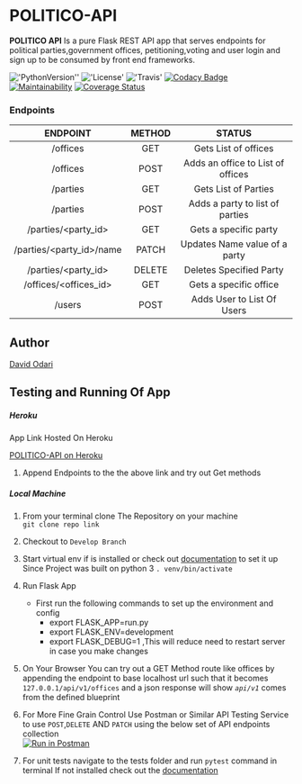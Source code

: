 # POLITICO-API
**POLITICO API** Is a pure Flask REST API app that serves endpoints for political parties,government offices,
petitioning,voting and user login and sign up to be consumed by front end frameworks.

!['PythonVersion''](https://img.shields.io/badge/python-3.6.7-yellow.svg)
!['License'](https://img.shields.io/badge/License-MIT-green.svg)
!['Travis'](https://travis-ci.org/Davidodari/POLITICO-API.svg?branch=develop)
[![Codacy Badge](https://api.codacy.com/project/badge/Grade/3d4db0349f554fdfa87359e1eee2cd06)](https://app.codacy.com/app/Davidodari/POLITICO-API?utm_source=github.com&utm_medium=referral&utm_content=Davidodari/POLITICO-API&utm_campaign=Badge_Grade_Dashboard)
[![Maintainability](https://api.codeclimate.com/v1/badges/4151dd7acdb2ddb19f1f/maintainability)](https://codeclimate.com/github/Davidodari/POLITICO-API/maintainability)
[![Coverage Status](https://coveralls.io/repos/github/Davidodari/POLITICO-API/badge.svg?branch=ch-refactor-tests-163807952)](https://coveralls.io/github/Davidodari/POLITICO-API?branch=ch-refactor-tests-163807952)

### Endpoints

|   ENDPOINT  | METHOD | STATUS |
|:---:|:---:|:---:|
| /offices                |  GET     |  Gets List of offices |
| /offices                |  POST    |  Adds an office to List of offices  |
| /parties                |  GET     |  Gets List of Parties  |
| /parties                |  POST    |  Adds a party to list of parties  |
| /parties/<party_id>     |  GET     |  Gets a specific party  |
| /parties/<party_id>/name|  PATCH   |  Updates Name value of a party  |
| /parties/<party_id>     |  DELETE  |  Deletes Specified Party |
| /offices/<offices_id>   |  GET     |  Gets a specific office |
| /users                  |  POST    |  Adds User to List Of Users  |


## Author

[David Odari](https://github.com/Davidodari)

## Testing and Running Of App

##### Heroku

App Link Hosted On Heroku

[POLITICO-API on Heroku](https://blackpolitico-api-heroku.herokuapp.com/)

1. Append Endpoints to the the above link and try out Get methods

##### Local Machine

1. From your terminal clone The Repository on your machine \
   `git clone repo link `
2. Checkout to `Develop Branch`
3. Start virtual env if is installed or check out [documentation](http://flask.pocoo.org/docs/1.0/installation/#virtual-environments) to set it up\
  Since Project was built on python 3
  `. venv/bin/activate`  
4. Run Flask App
   - First run the following commands to set up the environment and config
      - export FLASK_APP=run.py
      - export FLASK_ENV=development
      - export FLASK_DEBUG=1 ,This will reduce need to restart server in case you make changes

5. On Your Browser You can try out a GET Method route like offices by appending the endpoint to
base localhost url such that it becomes
`127.0.0.1/api/v1/offices` and a json response will show
_`api/v1`_ comes from the defined blueprint      
6. For More Fine Grain Control Use Postman or Similar API Testing Service to use `POST`,`DELETE` AND `PATCH`
   using the below set of API endpoints collection \
   [![Run in Postman](https://run.pstmn.io/button.svg)](https://app.getpostman.com/run-collection/945b3aaed258679b7a07)
7. For unit tests navigate to the tests folder and run `pytest` command in terminal
   If not installed check out the [documentation](https://docs.pytest.org/en/latest/getting-started.html)